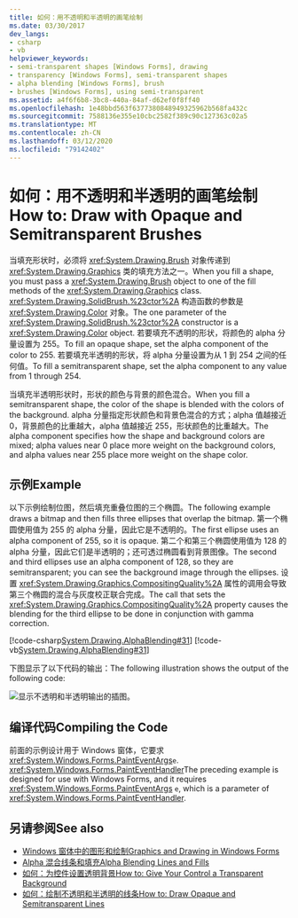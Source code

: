 ```yaml
---
title: 如何：用不透明和半透明的画笔绘制
ms.date: 03/30/2017
dev_langs:
- csharp
- vb
helpviewer_keywords:
- semi-transparent shapes [Windows Forms], drawing
- transparency [Windows Forms], semi-transparent shapes
- alpha blending [Windows Forms], brush
- brushes [Windows Forms], using semi-transparent
ms.assetid: a4f6f6b8-3bc8-440a-84af-d62ef0f8ff40
ms.openlocfilehash: 1e48bbd563f6377380848949325962b568fa432c
ms.sourcegitcommit: 7588136e355e10cbc2582f389c90c127363c02a5
ms.translationtype: MT
ms.contentlocale: zh-CN
ms.lasthandoff: 03/12/2020
ms.locfileid: "79142402"
---
```

# <a name="how-to-draw-with-opaque-and-semitransparent-brushes"></a><span data-ttu-id="ebe08-102">如何：用不透明和半透明的画笔绘制</span><span class="sxs-lookup"><span data-stu-id="ebe08-102">How to: Draw with Opaque and Semitransparent Brushes</span></span>
<span data-ttu-id="ebe08-103">当填充形状时，必须将 <xref:System.Drawing.Brush> 对象传递到 <xref:System.Drawing.Graphics> 类的填充方法之一。</span><span class="sxs-lookup"><span data-stu-id="ebe08-103">When you fill a shape, you must pass a <xref:System.Drawing.Brush> object to one of the fill methods of the <xref:System.Drawing.Graphics> class.</span></span> <span data-ttu-id="ebe08-104"><xref:System.Drawing.SolidBrush.%23ctor%2A> 构造函数的参数是 <xref:System.Drawing.Color> 对象。</span><span class="sxs-lookup"><span data-stu-id="ebe08-104">The one parameter of the <xref:System.Drawing.SolidBrush.%23ctor%2A> constructor is a <xref:System.Drawing.Color> object.</span></span> <span data-ttu-id="ebe08-105">若要填充不透明的形状，将颜色的 alpha 分量设置为 255。</span><span class="sxs-lookup"><span data-stu-id="ebe08-105">To fill an opaque shape, set the alpha component of the color to 255.</span></span> <span data-ttu-id="ebe08-106">若要填充半透明的形状，将 alpha 分量设置为从 1 到 254 之间的任何值。</span><span class="sxs-lookup"><span data-stu-id="ebe08-106">To fill a semitransparent shape, set the alpha component to any value from 1 through 254.</span></span>  
  
 <span data-ttu-id="ebe08-107">当填充半透明形状时，形状的颜色与背景的颜色混合。</span><span class="sxs-lookup"><span data-stu-id="ebe08-107">When you fill a semitransparent shape, the color of the shape is blended with the colors of the background.</span></span> <span data-ttu-id="ebe08-108">alpha 分量指定形状颜色和背景色混合的方式；alpha 值越接近 0，背景颜色的比重越大，alpha 值越接近 255，形状颜色的比重越大。</span><span class="sxs-lookup"><span data-stu-id="ebe08-108">The alpha component specifies how the shape and background colors are mixed; alpha values near 0 place more weight on the background colors, and alpha values near 255 place more weight on the shape color.</span></span>  
  
## <a name="example"></a><span data-ttu-id="ebe08-109">示例</span><span class="sxs-lookup"><span data-stu-id="ebe08-109">Example</span></span>  
 <span data-ttu-id="ebe08-110">以下示例绘制位图，然后填充重叠位图的三个椭圆。</span><span class="sxs-lookup"><span data-stu-id="ebe08-110">The following example draws a bitmap and then fills three ellipses that overlap the bitmap.</span></span> <span data-ttu-id="ebe08-111">第一个椭圆使用值为 255 的 alpha 分量，因此它是不透明的。</span><span class="sxs-lookup"><span data-stu-id="ebe08-111">The first ellipse uses an alpha component of 255, so it is opaque.</span></span> <span data-ttu-id="ebe08-112">第二个和第三个椭圆使用值为 128 的 alpha 分量，因此它们是半透明的；还可透过椭圆看到背景图像。</span><span class="sxs-lookup"><span data-stu-id="ebe08-112">The second and third ellipses use an alpha component of 128, so they are semitransparent; you can see the background image through the ellipses.</span></span> <span data-ttu-id="ebe08-113">设置 <xref:System.Drawing.Graphics.CompositingQuality%2A> 属性的调用会导致第三个椭圆的混合与灰度校正联合完成。</span><span class="sxs-lookup"><span data-stu-id="ebe08-113">The call that sets the <xref:System.Drawing.Graphics.CompositingQuality%2A> property causes the blending for the third ellipse to be done in conjunction with gamma correction.</span></span>  

 [!code-csharp[System.Drawing.AlphaBlending#31](~/samples/snippets/csharp/VS_Snippets_Winforms/System.Drawing.AlphaBlending/CS/Class1.cs#31)]
 [!code-vb[System.Drawing.AlphaBlending#31](~/samples/snippets/visualbasic/VS_Snippets_Winforms/System.Drawing.AlphaBlending/VB/Class1.vb#31)]  

 <span data-ttu-id="ebe08-114">下图显示了以下代码的输出：</span><span class="sxs-lookup"><span data-stu-id="ebe08-114">The following illustration shows the output of the following code:</span></span>
  
 ![显示不透明和半透明输出的插图。](./media/how-to-draw-with-opaque-and-semitransparent-brushes/compositingquality-ellipse-semitransparent.png)  
  
## <a name="compiling-the-code"></a><span data-ttu-id="ebe08-116">编译代码</span><span class="sxs-lookup"><span data-stu-id="ebe08-116">Compiling the Code</span></span>  
 <span data-ttu-id="ebe08-117">前面的示例设计用于 Windows 窗体，它要求<xref:System.Windows.Forms.PaintEventArgs>`e`. <xref:System.Windows.Forms.PaintEventHandler></span><span class="sxs-lookup"><span data-stu-id="ebe08-117">The preceding example is designed for use with Windows Forms, and it requires <xref:System.Windows.Forms.PaintEventArgs> `e`, which is a parameter of <xref:System.Windows.Forms.PaintEventHandler>.</span></span>  
  
## <a name="see-also"></a><span data-ttu-id="ebe08-118">另请参阅</span><span class="sxs-lookup"><span data-stu-id="ebe08-118">See also</span></span>

- [<span data-ttu-id="ebe08-119">Windows 窗体中的图形和绘制</span><span class="sxs-lookup"><span data-stu-id="ebe08-119">Graphics and Drawing in Windows Forms</span></span>](graphics-and-drawing-in-windows-forms.md)
- [<span data-ttu-id="ebe08-120">Alpha 混合线条和填充</span><span class="sxs-lookup"><span data-stu-id="ebe08-120">Alpha Blending Lines and Fills</span></span>](alpha-blending-lines-and-fills.md)
- [<span data-ttu-id="ebe08-121">如何：为控件设置透明背景</span><span class="sxs-lookup"><span data-stu-id="ebe08-121">How to: Give Your Control a Transparent Background</span></span>](../controls/how-to-give-your-control-a-transparent-background.md)
- [<span data-ttu-id="ebe08-122">如何：绘制不透明和半透明的线条</span><span class="sxs-lookup"><span data-stu-id="ebe08-122">How to: Draw Opaque and Semitransparent Lines</span></span>](how-to-draw-opaque-and-semitransparent-lines.md)
